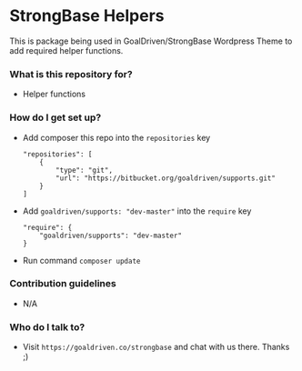 # StrongBase Helpers #

This is package being used in GoalDriven/StrongBase Wordpress Theme to add required helper functions.

### What is this repository for? ###

* Helper functions

### How do I get set up? ###

* Add composer this repo into the `repositories` key

    ```
    "repositories": [
        {
            "type": "git",
            "url": "https://bitbucket.org/goaldriven/supports.git"
        }
    ]
    ```
    
* Add `goaldriven/supports: "dev-master"` into the `require` key

    ```
    "require": {
        "goaldriven/supports": "dev-master"
    }
    ```
    
* Run command `composer update`

### Contribution guidelines ###

* N/A

### Who do I talk to? ###

* Visit `https://goaldriven.co/strongbase` and chat with us there. Thanks ;)